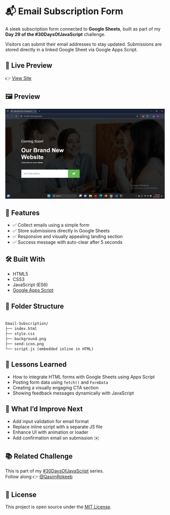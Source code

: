 
# 📬 Email Subscription Form

A sleek subscription form connected to **Google Sheets**, built as part of my **Day 29 of the #30DaysOfJavaScript** challenge.

Visitors can submit their email addresses to stay updated. Submissions are stored directly in a linked Google Sheet via Google Apps Script.

## 🔗 Live Preview

👉 [View Site](https://qasim-rokeeb.github.io/Email-Subscription/)

## 🖼️ Preview

![App Preview](https://raw.githubusercontent.com/Qasim-Rokeeb/Email-Subscription/main/screenshot.png)

## 🚀 Features

- ✅ Collect emails using a simple form  
- ✅ Store submissions directly in Google Sheets  
- ✅ Responsive and visually appealing landing section  
- ✅ Success message with auto-clear after 5 seconds

## 🛠️ Built With

- HTML5  
- CSS3  
- JavaScript (ES6)  
- [Google Apps Script](https://developers.google.com/apps-script)

## 📁 Folder Structure

```

Email-Subscription/
├── index.html
├── style.css
├── background.png
├── send-icon.png
└── script.js (embedded inline in HTML)

```

## 📌 Lessons Learned

- How to integrate HTML forms with Google Sheets using Apps Script  
- Posting form data using `fetch()` and `FormData`  
- Creating a visually engaging CTA section  
- Showing feedback messages dynamically with JavaScript

## 🧠 What I’d Improve Next

- Add input validation for email format  
- Replace inline script with a separate JS file  
- Enhance UI with animation or loader  
- Add confirmation email on submission ✉️

## 📚 Related Challenge

This is part of my [#30DaysOfJavaScript](https://twitter.com/search?q=%2330DaysOfJavaScript) series.  
Follow along 👉 [@QasimRokeeb](https://twitter.com/QasimRokeeb)

## 📜 License

This project is open source under the [MIT License](LICENSE).
```

